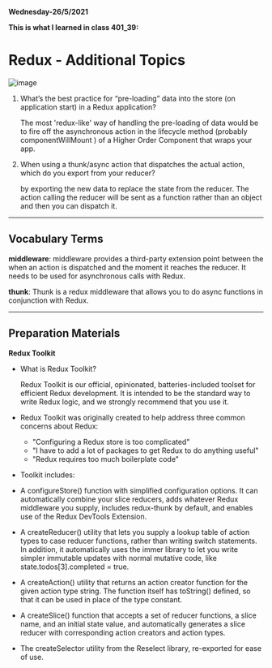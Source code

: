 **Wednesday-26/5/2021**

**This is what I learned in class 401_39:**

# Redux - Additional Topics

![image](https://miro.medium.com/max/494/1*QMh-twIrmI2NGc4E_xfVaw.png)


1. What’s the best practice for “pre-loading” data into the store (on application start) in a Redux application?

     The most 'redux-like' way of handling the pre-loading of data would be to fire off the asynchronous action in the lifecycle method (probably componentWillMount ) of a Higher Order Component that wraps your app.

2. When using a thunk/async action that dispatches the actual action, which do you export from your reducer?

    by exporting the new data to replace the state from the reducer. The action calling the reducer will be sent as a function rather than an object and then you can dispatch it.

------------------------------------------------

## Vocabulary Terms

**middleware**: middleware provides a third-party extension point between the when an action is dispatched and the moment it reaches the reducer. It needs to be used for asynchronous calls with Redux.

**thunk**: Thunk is a redux middleware that allows you to do async functions in conjunction with Redux.

-----------------------------------------------

## Preparation Materials

**Redux Toolkit**

- What is Redux Toolkit?

    Redux Toolkit is our official, opinionated, batteries-included toolset for efficient Redux development. It is intended to be the standard way to write Redux logic, and we strongly recommend that you use it.

- Redux Toolkit was originally created to help address three common concerns about Redux:

    - "Configuring a Redux store is too complicated"
    - "I have to add a lot of packages to get Redux to do anything useful"
    - "Redux requires too much boilerplate code"

- Toolkit includes:

- A configureStore() function with simplified configuration options. It can automatically combine your slice reducers, adds whatever Redux middleware you supply, includes redux-thunk by default, and enables use of the Redux DevTools Extension.


- A createReducer() utility that lets you supply a lookup table of action types to case reducer functions, rather than writing switch statements. In addition, it automatically uses the immer library to let you write simpler immutable updates with normal mutative code, like state.todos[3].completed = true.


- A createAction() utility that returns an action creator function for the given action type string. The function itself has toString() defined, so that it can be used in place of the type constant.


- A createSlice() function that accepts a set of reducer functions, a slice name, and an initial state value, and automatically generates a slice reducer with corresponding action creators and action types.


- The createSelector utility from the Reselect library, re-exported for ease of use.